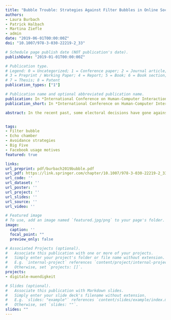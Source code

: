 ```yaml
---
title: "Bubble Trouble: Strategies Against Filter Bubbles in Online Social Networks"
authors:
- Laura Burbach
- Patrick Halbach
- Martina Ziefle
- admin
date: "2019-06-01T00:00:00Z"
doi: "10.1007/978-3-030-22219-2_33"

# Schedule page publish date (NOT publication's date).
publishDate: "2019-01-01T00:00:00Z"

# Publication type.
# Legend: 0 = Uncategorized; 1 = Conference paper; 2 = Journal article;
# 3 = Preprint / Working Paper; 4 = Report; 5 = Book; 6 = Book section;
# 7 = Thesis; 8 = Patent
publication_types: ["1"]

# Publication name and optional abbreviated publication name.
publication: In *International Conference on Human-Computer Interaction*
publication_short: In *International Conference on Human-Computer Interaction*

abstract: In the recent past, some electoral decisions have gone against the pre-election expectations, what led to greater emphasis on social networking in the creation of filter bubbles. In this article, we examine whether Facebook usage motives, personality traits of Facebook users, and awareness of the filter bubble phenomenon influence whether and how Facebook users take action against filter bubbles. To answer these questions we conducted an online survey with 149 participants in Germany. While we found out that in our sample, the motives for using Facebook and the awareness of the filter bubble have an influence on whether a person consciously takes action against the filter bubble, we found no influence of personality traits. The results show that Facebook users know for the most part that filter bubbles exist, but still do little about them. Therefore it can be concluded that in today’s digital age, it is important not only to inform users about the existence of filter bubbles, but also about various possible strategies for dealing with them.


tags:
- Filter bubble 
- Echo chamber 
- Avoidance strategies 
- Big Five
- Facebook usage motives 
featured: true

links:
url_preprint: pdf/burbach2019bubble.pdf
url_pdf: https://link.springer.com/chapter/10.1007/978-3-030-22219-2_33
url_code: ''
url_dataset: ''
url_poster: ''
url_project: ''
url_slides: ''
url_source: ''
url_video: ''

# Featured image
# To use, add an image named `featured.jpg/png` to your page's folder. 
image:
  caption: ''
  focal_point: ""
  preview_only: false

# Associated Projects (optional).
#   Associate this publication with one or more of your projects.
#   Simply enter your project's folder or file name without extension.
#   E.g. `internal-project` references `content/project/internal-project/index.md`.
#   Otherwise, set `projects: []`.
projects:
- digitale-muendigkeit

# Slides (optional).
#   Associate this publication with Markdown slides.
#   Simply enter your slide deck's filename without extension.
#   E.g. `slides: "example"` references `content/slides/example/index.md`.
#   Otherwise, set `slides: ""`.
slides: ""
---
```


